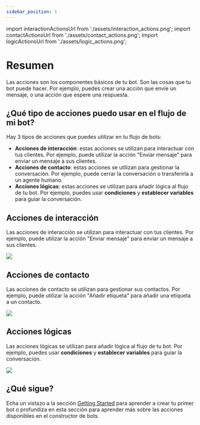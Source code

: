 ```yaml
---
sidebar_position: 1
---
```


import interactionActionsUrl from './assets/interaction_actions.png';
import contactActionsUrl from './assets/contact_actions.png';
import logicActionsUrl from './assets/logic_actions.png';

# Resumen

Las acciones son los componentes básicos de tu bot. Son las cosas que tu bot puede hacer. Por ejemplo, puedes crear una acción que envíe un mensaje, o una acción que espere una respuesta.

## ¿Qué tipo de acciones puedo usar en el flujo de mi bot?

Hay 3 tipos de acciones que puedes utilizar en tu flujo de bots:

- **Acciones de interacción**: estas acciones se utilizan para interactuar con tus clientes. Por ejemplo, puede utilizar la acción "Enviar mensaje" para enviar un mensaje a sus clientes.
- **Acciones de contacto**: estas acciones se utilizan para gestionar la conversación. Por ejemplo, puede cerrar la conversación o transferirla a un agente humano.
- **Acciones lógicas**: estas acciones se utilizan para añadir lógica al flujo de tu bot. Por ejemplo, puedes usar **condiciones** y **establecer variables** para guiar la conversación.

## Acciones de interacción

Las acciones de interacción se utilizan para interactuar con tus clientes. Por ejemplo, puede utilizar la acción "Enviar mensaje" para enviar un mensaje a sus clientes.

<img src={interactionActionsUrl} width={400}/>

## Acciones de contacto

Las acciones de contacto se utilizan para gestionar sus contactos. Por ejemplo, puede utilizar la acción "Añadir etiqueta" para añadir una etiqueta a un contacto.

<img src={contactActionsUrl} width={400}/>

## Acciones lógicas

Las acciones lógicas se utilizan para añadir lógica al flujo de tu bot. Por ejemplo, puedes usar **condiciones** y **establecer variables** para guiar la conversación.

<img src={logicActionsUrl} width={400}/>

## ¿Qué sigue?

Echa un vistazo a la sección [Getting Started](/bot/getting_started) para aprender a crear tu primer bot o profundiza en esta sección para aprender más sobre las acciones disponibles en el constructor de bots.